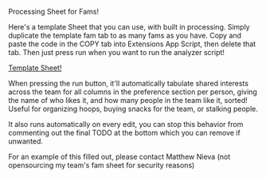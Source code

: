 Processing Sheet for Fams!

Here's a template Sheet that you can use, with built in processing. Simply duplicate the template fam tab to as many fams as you have. Copy and paste the code in the COPY tab into Extensions App Script, then delete that tab. Then just press run when you want to run the analyzer script!

[Template Sheet!](https://docs.google.com/spreadsheets/d/1X3orOo80gArSYGe9bnIVd9u70BE3sEyP1hEV-j3QBq4/edit?usp=sharing)


When pressing the run button, it'll automatically tabulate shared interests across the team for all columns in the preference section per person, giving the name of who likes it, and how many people in the team like it, sorted! Useful for organizing hoops, buying snacks for the team, or stalking people.

It also runs automatically on every edit, you can stop this behavior from commenting out the final TODO at the bottom which you can remove if unwanted.



For an example of this filled out, please contact Matthew Nieva (not opensourcing my team's fam sheet for security reasons)
